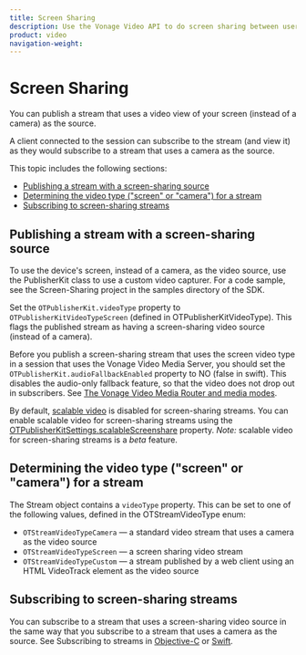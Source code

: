 ```yaml
---
title: Screen Sharing
description: Use the Vonage Video API to do screen sharing between users of your iOS application. Learn how to get screen sharing working by publishing a video stream of your screen others can view.
product: video
navigation-weight: 
---
```


# Screen Sharing

You can publish a stream that uses a video view of your screen (instead of a camera) as the source.

A client connected to the session can subscribe to the stream (and view it) as they would subscribe to a stream that uses a camera as the source.

This topic includes the following sections:

* [Publishing a stream with a screen-sharing source](#publishing-a-stream-with-a-screen-sharing-source)
* [Determining the video type ("screen" or "camera") for a stream](#determining-the-video-type-screen-or-camera-for-a-stream)
* [Subscribing to screen-sharing streams](#subscribing-to-screen-sharing-streams)

## Publishing a stream with a screen-sharing source

To use the device's screen, instead of a camera, as the video source, use the PublisherKit class to use a custom video capturer. For a code sample, see the Screen-Sharing project in the samples directory of the SDK.

Set the `OTPublisherKit.videoType` property to `OTPublisherKitVideoTypeScreen` (defined in OTPublisherKitVideoType). This flags the published stream as having a screen-sharing video source (instead of a camera).

Before you publish a screen-sharing stream that uses the screen video type in a session that uses the Vonage Video Media Server, you should set the `OTPublisherKit.audioFallbackEnabled` property to NO (false in swift). This disables the audio-only fallback feature, so that the video does not drop out in subscribers. See [The Vonage Video Media Router and media modes](/video/guides/create-session#the-media-router-and-media-modes).

By default, [scalable video](/video/guides/scalable-video) is disabled for screen-sharing streams. You can enable scalable video for screen-sharing streams using the [OTPublisherKitSettings.scalableScreenshare](/sdk/stitch/video-ios-reference/Classes/OTPublisherKitSettings.html#//api/name/scalableScreenshare) property. _Note:_ scalable video for screen-sharing streams is a _beta_ feature.

## Determining the video type ("screen" or "camera") for a stream

The Stream object contains a `videoType` property. This can be set to one of the following values, defined in the OTStreamVideoType enum:

* `OTStreamVideoTypeCamera` — a standard video stream that uses a camera as the video source
* `OTStreamVideoTypeScreen` — a screen sharing video stream
* `OTStreamVideoTypeCustom` — a stream published by a web client using an HTML VideoTrack element as the video source

## Subscribing to screen-sharing streams

You can subscribe to a stream that uses a screen-sharing video source in the same way that you subscribe to a stream that uses a camera as the source. See Subscribing to streams in [Objective-C](/video/tutorials/subscribe-streams/introduction/objective_c) or [Swift](/video/tutorials/subscribe-streams/introduction/swift).
